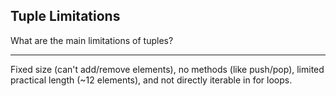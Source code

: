 ## Tuple Limitations

What are the main limitations of tuples?

---

Fixed size (can't add/remove elements), no methods (like push/pop), limited practical length (~12 elements), and not directly iterable in for loops.

